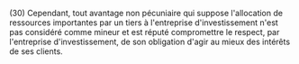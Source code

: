 (30) Cependant, tout avantage non pécuniaire qui suppose l'allocation de ressources importantes par un tiers à l'entreprise d'investissement n'est pas considéré comme mineur et est réputé compromettre le respect, par l'entreprise d'investissement, de son obligation d'agir au mieux des intérêts de ses clients.